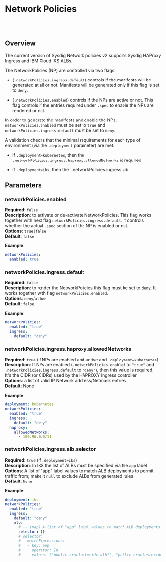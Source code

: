 <!-- Space: TOOLS -->
<!-- Parent: Installer -->
<!-- Title: Network policies v2 in the installer -->
<!-- Layout: plain -->

# Network Policies

<br />

<!-- Include: ac:toc -->

<br />

## Overview

The current version of Sysdig Network policies v2 supports Sysdig HAProxy Ingress and IBM Cloud IKS ALBs.

The NetworkPolicies (NP) are controlled via two flags:

- (`.networkPolicies.ingress.default`) controls if the manifests will be generated at all or not. Manifests will be generated only if this flag is set to `deny`.

- (`.networkPolicies.enabled`) controls if the NPs are active or not. This flag controls if the entries required under `.spec` to enable the NPs are rendered or not.

In order to generate the manifests and enable the NPs, `networkPolicies.enabled` must be set to `true` and `networkPolicies.ingress.default` must be set to `deny`.

A validation checks that the minimal requirements for each type of environment (via the `.deployment` parameter) are met:

- if `.deployment=kubernetes`, then the `.networkPolicies.ingress.haproxy.allowedNetworks` is required

- if `.deployment=iks`, then the `.networkPolicies.ingress.alb

## Parameters

### **networkPolicies.enabled**

**Required**: `false`<br />
**Description**: to activate or de-activate NetworkPolicies. This flag works together with next flag `networkPolicies.ingress.default`. It controls whether the actual `.spec` section of the NP is enabled or not.<br />
**Options**: `true|false`<br />
**Default**: `false`<br />

**Example**:

```yaml
networkPolicies:
  enabled: true
```

### **networkPolicies.ingress.default**

**Required**: `false` <br />
**Description**: to render the NetworkPolicies this flag must be set to `deny`. It works together with flag `networkPolicies.enabled`.<br />
**Options**: `deny`/`allow`<br />
**Default**: `false`<br />

**Example**:

```yaml
networkPolicies:
  enabled: "true"
  ingress:
    default: "deny"
```

### **networkPolicies.ingress.haproxy.allowedNetworks**

**Required**: `true` (if NPs are enabled and active and `.deployment=kubernetes`)<br />
**Description**: If NPs are enabled (`.networkPolicies.enabled` to `"true"` and `.networkPolicies.ingress.default` to `"deny"`), then this value is required. It's the CIDR (or CIDRs) used by the HAPROXY Ingress controller<br />
**Options**: a list of valid IP Network address/Netmask entries<br />
**Default**: None<br />

**Example**:

```yaml
deployment: kubernetes
networkPolicies:
  enabled: "true"
  ingress:
    default: "deny"
  haproxy:
    allowedNetworks:
      - 100.96.0.0/11
```

### **networkPolicies.ingress.alb.selector**

**Required**: `true` (if `.deployment=iks`)<br />
**Description**: In IKS the list of ALBs must be specified via the `app` label<br />
**Options**: A list of "app" label values to match ALB deployments to permit traffic from; make it `null` to exclude ALBs from generated rules<br />
**Default**: `None`<br />

**Example**:

```yaml
deployment: iks
networkPolicies:
  enabled: "true"
  ingress:
    default: "deny"
    alb:
      # -- (map) A list of "app" label values to match ALB deployments to permit traffic from; make it `null` to exclude ALBs from generated rules
      selector: {}
      # selector:
      #   matchExpressions:
      #   - key: app
      #     operator: In
      #     values: ["public-cr<clusterid>-alb1", "public-cr<clusterid>-alb2"]
```

